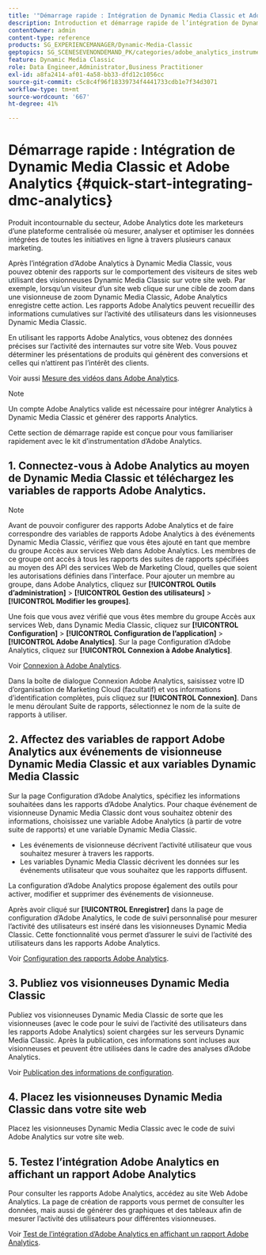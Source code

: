 ```yaml
---
title: '"Démarrage rapide : Intégration de Dynamic Media Classic et Adobe Analytics"'
description: Introduction et démarrage rapide de l’intégration de Dynamic Media Classic et Adobe Analytics pour vous aider à démarrer rapidement.
contentOwner: admin
content-type: reference
products: SG_EXPERIENCEMANAGER/Dynamic-Media-Classic
geptopics: SG_SCENESEVENONDEMAND_PK/categories/adobe_analytics_instrumentation_kit
feature: Dynamic Media Classic
role: Data Engineer,Administrator,Business Practitioner
exl-id: a8fa2414-af01-4a58-bb33-dfd12c1056cc
source-git-commit: c5c8c4f96f18339734f4441733cdb1e7f34d3071
workflow-type: tm+mt
source-wordcount: '667'
ht-degree: 41%

---
```


# Démarrage rapide : Intégration de Dynamic Media Classic et Adobe Analytics {#quick-start-integrating-dmc-analytics}

Produit incontournable du secteur, Adobe Analytics dote les marketeurs d’une plateforme centralisée où mesurer, analyser et optimiser les données intégrées de toutes les initiatives en ligne à travers plusieurs canaux marketing.

Après l’intégration d’Adobe Analytics à Dynamic Media Classic, vous pouvez obtenir des rapports sur le comportement des visiteurs de sites web utilisant des visionneuses Dynamic Media Classic sur votre site web. Par exemple, lorsqu’un visiteur d’un site web clique sur une cible de zoom dans une visionneuse de zoom Dynamic Media Classic, Adobe Analytics enregistre cette action. Les rapports Adobe Analytics peuvent recueillir des informations cumulatives sur l’activité des utilisateurs dans les visionneuses Dynamic Media Classic.

En utilisant les rapports Adobe Analytics, vous obtenez des données précises sur l’activité des internautes sur votre site Web. Vous pouvez déterminer les présentations de produits qui génèrent des conversions et celles qui n’attirent pas l’intérêt des clients.

Voir aussi [Mesure des vidéos dans Adobe Analytics](https://experienceleague.adobe.com/docs/media-analytics/using/media-overview.html).

>[!NOTE]
>
>Un compte Adobe Analytics valide est nécessaire pour intégrer Analytics à Dynamic Media Classic et générer des rapports Analytics.

Cette section de démarrage rapide est conçue pour vous familiariser rapidement avec le kit d’instrumentation d’Adobe Analytics. 

## 1. Connectez-vous à Adobe Analytics au moyen de Dynamic Media Classic et téléchargez les variables de rapports Adobe Analytics.

>[!NOTE]
>
>Avant de pouvoir configurer des rapports Adobe Analytics et de faire correspondre des variables de rapports Adobe Analytics à des événements Dynamic Media Classic, vérifiez que vous êtes ajouté en tant que membre du groupe Accès aux services Web dans Adobe Analytics. Les membres de ce groupe ont accès à tous les rapports des suites de rapports spécifiées au moyen des API des services Web de Marketing Cloud, quelles que soient les autorisations définies dans l’interface. Pour ajouter un membre au groupe, dans Adobe Analytics, cliquez sur **[!UICONTROL Outils d’administration]** > **[!UICONTROL Gestion des utilisateurs]** > **[!UICONTROL Modifier les groupes]**.

Une fois que vous avez vérifié que vous êtes membre du groupe Accès aux services Web, dans Dynamic Media Classic, cliquez sur **[!UICONTROL Configuration]** > **[!UICONTROL Configuration de l’application]** > **[!UICONTROL Adobe Analytics]**. Sur la page Configuration d’Adobe Analytics, cliquez sur **[!UICONTROL Connexion à Adobe Analytics]**.

Voir [Connexion à Adobe Analytics](log-analytics.md#log_in_to_adobe_analytics).

Dans la boîte de dialogue Connexion Adobe Analytics, saisissez votre ID d’organisation de Marketing Cloud (facultatif) et vos informations d’identification complètes, puis cliquez sur **[!UICONTROL Connexion]**. Dans le menu déroulant Suite de rapports, sélectionnez le nom de la suite de rapports à utiliser.

## 2. Affectez des variables de rapport Adobe Analytics aux événements de visionneuse Dynamic Media Classic et aux variables Dynamic Media Classic

Sur la page Configuration d’Adobe Analytics, spécifiez les informations souhaitées dans les rapports d’Adobe Analytics. Pour chaque événement de visionneuse Dynamic Media Classic dont vous souhaitez obtenir des informations, choisissez une variable Adobe Analytics (à partir de votre suite de rapports) et une variable Dynamic Media Classic.

* Les événements de visionneuse décrivent l’activité utilisateur que vous souhaitez mesurer à travers les rapports.
* Les variables Dynamic Media Classic décrivent les données sur les événements utilisateur que vous souhaitez que les rapports diffusent.

La configuration d’Adobe Analytics propose également des outils pour activer, modifier et supprimer des événements de visionneuse.

Après avoir cliqué sur **[!UICONTROL Enregistrer]** dans la page de configuration d’Adobe Analytics, le code de suivi personnalisé pour mesurer l’activité des utilisateurs est inséré dans les visionneuses Dynamic Media Classic. Cette fonctionnalité vous permet d’assurer le suivi de l’activité des utilisateurs dans les rapports Adobe Analytics.

Voir [Configuration des rapports Adobe Analytics](configuring-analytics-reports.md#configuring_adobe_analytics_reports).

## 3. Publiez vos visionneuses Dynamic Media Classic

Publiez vos visionneuses Dynamic Media Classic de sorte que les visionneuses (avec le code pour le suivi de l’activité des utilisateurs dans les rapports Adobe Analytics) soient chargées sur les serveurs Dynamic Media Classic. Après la publication, ces informations sont incluses aux visionneuses et peuvent être utilisées dans le cadre des analyses d’Adobe Analytics.

Voir [Publication des informations de configuration](publishing-analytics-configuration-information.md#publishing_adobe_analytics_configuration_information).

## 4. Placez les visionneuses Dynamic Media Classic dans votre site web

Placez les visionneuses Dynamic Media Classic avec le code de suivi Adobe Analytics sur votre site web.

## 5. Testez l’intégration Adobe Analytics en affichant un rapport Adobe Analytics

Pour consulter les rapports Adobe Analytics, accédez au site Web Adobe Analytics. La page de création de rapports vous permet de consulter les données, mais aussi de générer des graphiques et des tableaux afin de mesurer l’activité des utilisateurs pour différentes visionneuses.

Voir [Test de l’intégration d’Adobe Analytics en affichant un rapport Adobe Analytics](testing-integration-viewing-analytics-report.md#testing_the_integration_by_viewing_an_adobe_analytics_report).
